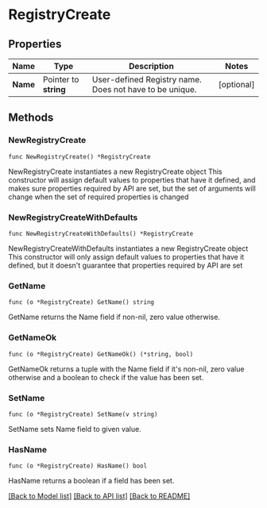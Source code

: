 # RegistryCreate

## Properties

Name | Type | Description | Notes
------------ | ------------- | ------------- | -------------
**Name** | Pointer to **string** | User-defined Registry name. Does not have to be unique. | [optional] 


## Methods

### NewRegistryCreate

`func NewRegistryCreate() *RegistryCreate`

NewRegistryCreate instantiates a new RegistryCreate object
This constructor will assign default values to properties that have it defined,
and makes sure properties required by API are set, but the set of arguments
will change when the set of required properties is changed

### NewRegistryCreateWithDefaults

`func NewRegistryCreateWithDefaults() *RegistryCreate`

NewRegistryCreateWithDefaults instantiates a new RegistryCreate object
This constructor will only assign default values to properties that have it defined,
but it doesn't guarantee that properties required by API are set


### GetName

`func (o *RegistryCreate) GetName() string`

GetName returns the Name field if non-nil, zero value otherwise.

### GetNameOk

`func (o *RegistryCreate) GetNameOk() (*string, bool)`

GetNameOk returns a tuple with the Name field if it's non-nil, zero value otherwise
and a boolean to check if the value has been set.

### SetName

`func (o *RegistryCreate) SetName(v string)`

SetName sets Name field to given value.

### HasName

`func (o *RegistryCreate) HasName() bool`

HasName returns a boolean if a field has been set.



[[Back to Model list]](../README.md#documentation-for-models) [[Back to API list]](../README.md#documentation-for-api-endpoints) [[Back to README]](../README.md)

